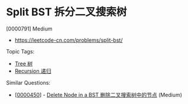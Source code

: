 # Split BST 拆分二叉搜索树

[0000791] Medium

- https://leetcode-cn.com/problems/split-bst/

Topic Tags:

- [Tree 树](https://leetcode-cn.com/tag/tree/)
- [Recursion 递归](https://leetcode-cn.com/tag/recursion/)

Similar Questions:

- [[0000450](https://leetcode-cn.com/problems/delete-node-in-a-bst/)] - [Delete Node in a BST 删除二叉搜索树中的节点](./0000450.delete-node-in-a-bst.md) (Medium)

